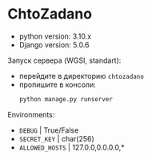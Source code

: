 <h1>ChtoZadano</h1>

+ python version: 3.10.x
+ Django version: 5.0.6

Запуск сервера (WGSI, standart):
+ перейдите в директорию ``chtozadano``
+ пропишите в консоли:
  ```bash
  python manage.py runserver
  ```
  
Environments:
+ ``DEBUG`` | True/False
+ ``SECRET_KEY`` | char(256)
+ ``ALLOWED_HOSTS`` | 127.0.0,0.0.0.0,*